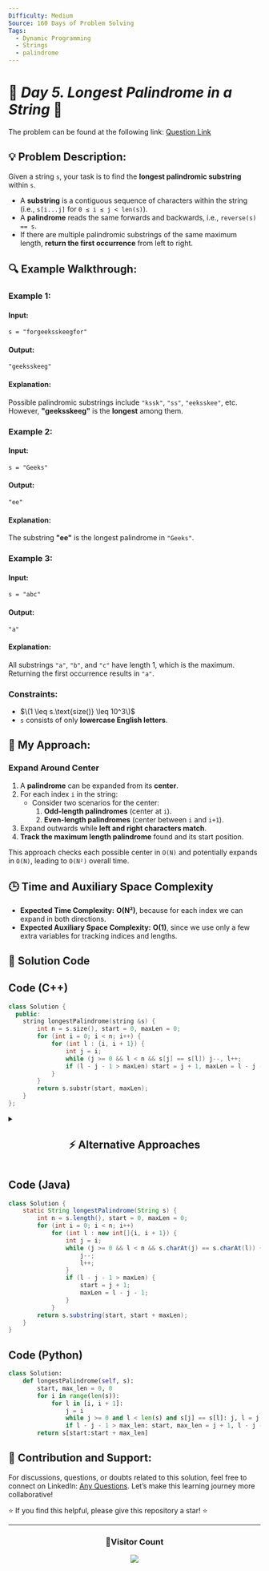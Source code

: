 ```yaml
---
Difficulty: Medium
Source: 160 Days of Problem Solving
Tags:
  - Dynamic Programming
  - Strings
  - palindrome
---
```


# 🚀 _Day 5. Longest Palindrome in a String_ 🧠

The problem can be found at the following link: [Question Link](https://www.geeksforgeeks.org/batch/gfg-160-problems/track/dynamic-programming-gfg-160/problem/longest-palindrome-in-a-string3411)

## 💡 **Problem Description:**

Given a string `s`, your task is to find the **longest palindromic substring** within `s`.

- A **substring** is a contiguous sequence of characters within the string (i.e., `s[i...j]` for `0 ≤ i ≤ j < len(s)`).
- A **palindrome** reads the same forwards and backwards, i.e., `reverse(s) == s`.
- If there are multiple palindromic substrings of the same maximum length, **return the first occurrence** from left to right.

## 🔍 **Example Walkthrough:**

### **Example 1:**

#### **Input:**

```
s = "forgeeksskeegfor"
```

#### **Output:**

```
"geeksskeeg"
```

#### **Explanation:**

Possible palindromic substrings include `"kssk"`, `"ss"`, `"eeksskee"`, etc. However, **"geeksskeeg"** is the **longest** among them.

### **Example 2:**

#### **Input:**

```
s = "Geeks"
```

#### **Output:**

```
"ee"
```

#### **Explanation:**

The substring **"ee"** is the longest palindrome in `"Geeks"`.

### **Example 3:**

#### **Input:**

```
s = "abc"
```

#### **Output:**

```
"a"
```

#### **Explanation:**

All substrings `"a"`, `"b"`, and `"c"` have length 1, which is the maximum. Returning the first occurrence results in `"a"`.

### **Constraints:**

- $\(1 \leq s.\text{size()} \leq 10^3\)$
- `s` consists of only **lowercase English letters**.

## 🎯 **My Approach:**

### **Expand Around Center**

1. A **palindrome** can be expanded from its **center**.
2. For each index `i` in the string:
   - Consider two scenarios for the center:
     1. **Odd-length palindromes** (center at `i`).
     2. **Even-length palindromes** (center between `i` and `i+1`).
3. Expand outwards while **left and right characters match**.
4. **Track the maximum length palindrome** found and its start position.

This approach checks each possible center in `O(N)` and potentially expands in `O(N)`, leading to `O(N²)` overall time.

## 🕒 **Time and Auxiliary Space Complexity**

- **Expected Time Complexity:** **O(N²)**, because for each index we can expand in both directions.
- **Expected Auxiliary Space Complexity:** **O(1)**, since we use only a few extra variables for tracking indices and lengths.

## 📝 **Solution Code**

## **Code (C++)**

```cpp
class Solution {
  public:
    string longestPalindrome(string &s) {
        int n = s.size(), start = 0, maxLen = 0;
        for (int i = 0; i < n; i++) {
            for (int l : {i, i + 1}) {
                int j = i;
                while (j >= 0 && l < n && s[j] == s[l]) j--, l++;
                if (l - j - 1 > maxLen) start = j + 1, maxLen = l - j - 1;
            }
        }
        return s.substr(start, maxLen);
    }
};
```

<details>
<summary><h2 align="center">⚡ Alternative Approaches</h2></summary>

## **2️⃣ Dynamic Programming Approach (O(N²) Time, O(N²) Space)**

#### **Algorithm Steps:**

1. Create a **2D DP table** `dp[i][j]`, where `dp[i][j]` is `true` if `s[i:j]` is a palindrome.
2. Set `dp[i][i] = true` (single-character substrings are palindromes).
3. If two adjacent characters are equal (`s[i] == s[i+1]`), set `dp[i][i+1] = true`.
4. For substrings of length 3 or more, use the formula:
   - `dp[i][j] = (s[i] == s[j] && dp[i+1][j-1])`
5. Keep track of the longest palindrome found and return it.

```cpp
class Solution {
public:
    string longestPalindrome(string &s) {
        string t = "#";
        for (char c : s) t += c, t += "#";
        int n = t.size(), center = 0, right = 0, maxLen = 0, start = 0;
        vector<int> p(n, 0);

        for (int i = 0; i < n; i++) {
            int mirror = 2 * center - i;
            if (i < right) p[i] = min(right - i, p[mirror]);
            while (i - p[i] - 1 >= 0 && i + p[i] + 1 < n && t[i - p[i] - 1] == t[i + p[i] + 1])
                p[i]++;
            if (i + p[i] > right) center = i, right = i + p[i];
            if (p[i] > maxLen) maxLen = p[i], start = (i - maxLen) / 2;
        }
        return s.substr(start, maxLen);
    }
};
```

🔹 **Easy to understand**  
🔹 **Uses O(N²) space** for the DP table

## **3️⃣ Manacher’s Algorithm (O(N) Time, O(N) Space)**

#### **Algorithm Steps:**

1. Transform the original string by inserting special characters (`#`) between characters to handle even-length palindromes.
   - Example: `"abc"` → `"#a#b#c#"`
2. Use a **palindrome radius array** `p[i]` to store the length of the longest palindrome centered at `i`.
3. Maintain a **center (`C`) and right boundary (`R`)**, representing the rightmost palindrome found.
4. If `i` is within `R`, mirror the value of `p[i]` from the symmetric point across `C`.
5. Expand the palindrome at `i` while characters match.
6. If the palindrome at `i` expands beyond `R`, update `C` and `R`.
7. Extract the longest palindrome from `p[i]`.

```cpp
class Solution {
public:
    string longestPalindrome(string &s) {
        if (s.empty()) return "";
        string t = "#";
        for (char c : s) t += c, t += "#";

        int n = t.size(), C = 0, R = 0, maxLen = 0, center = 0;
        vector<int> p(n, 0);

        for (int i = 0; i < n; i++) {
            int mirror = 2 * C - i;
            if (i < R) p[i] = min(R - i, p[mirror]);

            while (i + p[i] + 1 < n && i - p[i] - 1 >= 0 && t[i + p[i] + 1] == t[i - p[i] - 1])
                p[i]++;

            if (i + p[i] > R) C = i, R = i + p[i];

            if (p[i] > maxLen) maxLen = p[i], center = i;
        }

        int start = (center - maxLen) / 2;
        return s.substr(start, maxLen);
    }
};
```

🔹 **Fastest solution (O(N))**  
🔹 **Requires string transformation**

## **📊 Comparison of Approaches**

| **Approach**             | ⏱️ **Time Complexity** | 🗂️ **Space Complexity** | ✅ **Pros**                          | ⚠️ **Cons**                                 |
| ------------------------ | ---------------------- | ----------------------- | ------------------------------------ | ------------------------------------------- |
| **Expand Around Center** | 🟡 O(N²)               | 🟢 O(1)                 | Simple and uses constant extra space | Slower for larger strings                   |
| **Dynamic Programming**  | 🟡 O(N²)               | 🟡 O(N²)                | Straight-forward to implement        | High space usage (DP table)                 |
| **Manacher’s Algorithm** | 🟢 O(N)                | 🟢 O(N)                 | Fastest known approach               | String transformation can be tricky to code |

## 💡 **Best Choice?**

- ✅ **For best runtime performance:** Use **Manacher’s Algorithm (O(N))**.
- ✅ **For simplicity and minimal space usage:** Use **Expand Around Center (O(N²))**.
- ✅ **For detailed table-based logic understanding:** Use **Dynamic Programming (O(N²))**.

</details>

## **Code (Java)**

```java
class Solution {
    static String longestPalindrome(String s) {
        int n = s.length(), start = 0, maxLen = 0;
        for (int i = 0; i < n; i++)
            for (int l : new int[]{i, i + 1}) {
                int j = i;
                while (j >= 0 && l < n && s.charAt(j) == s.charAt(l)) {
                    j--;
                    l++;
                }
                if (l - j - 1 > maxLen) {
                    start = j + 1;
                    maxLen = l - j - 1;
                }
            }
        return s.substring(start, start + maxLen);
    }
}
```

## **Code (Python)**

```python
class Solution:
    def longestPalindrome(self, s):
        start, max_len = 0, 0
        for i in range(len(s)):
            for l in [i, i + 1]:
                j = i
                while j >= 0 and l < len(s) and s[j] == s[l]: j, l = j - 1, l + 1
                if l - j - 1 > max_len: start, max_len = j + 1, l - j - 1
        return s[start:start + max_len]
```

## 🎯 **Contribution and Support:**

For discussions, questions, or doubts related to this solution, feel free to connect on LinkedIn: [Any Questions](https://www.linkedin.com/in/patel-hetkumar-sandipbhai-8b110525a/). Let’s make this learning journey more collaborative!

⭐ If you find this helpful, please give this repository a star! ⭐

---

<div align="center">
  <h3><b>📍Visitor Count</b></h3>
</div>

<p align="center">
  <img src="https://profile-counter.glitch.me/Hunterdii/count.svg" />
</p>
